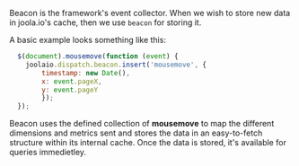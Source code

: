 Beacon is the framework's event collector. When we wish to store new data in joola.io's cache, then we use `beacon` for storing it.

A basic example looks something like this:
```js
  $(document).mousemove(function (event) {
    joolaio.dispatch.beacon.insert('mousemove', {
    	timestamp: new Date(),
    	x: event.pageX,
    	y: event.pageY
		});
  });
```

Beacon uses the defined collection of **mousemove** to map the different dimensions and metrics sent and stores the data in an easy-to-fetch structure within its internal cache.
Once the data is stored, it's available for queries immedietley.